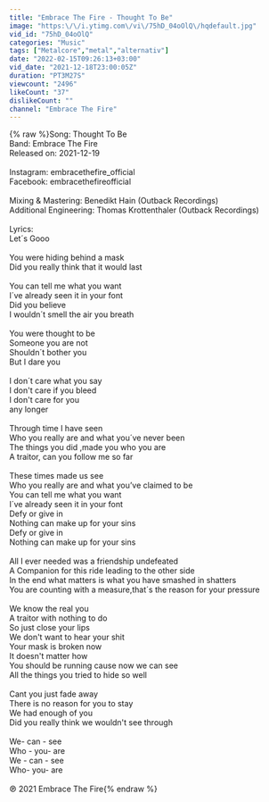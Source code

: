 ```yaml
---
title: "Embrace The Fire - Thought To Be"
image: "https:\/\/i.ytimg.com\/vi\/75hD_04oOlQ\/hqdefault.jpg"
vid_id: "75hD_04oOlQ"
categories: "Music"
tags: ["Metalcore","metal","alternativ"]
date: "2022-02-15T09:26:13+03:00"
vid_date: "2021-12-18T23:00:05Z"
duration: "PT3M27S"
viewcount: "2496"
likeCount: "37"
dislikeCount: ""
channel: "Embrace The Fire"
---
```

{% raw %}Song: Thought To Be <br />Band: Embrace The Fire<br />Released on: 2021-12-19<br /><br />Instagram: embracethefire_official<br />Facebook: embracethefireofficial<br /><br />Mixing &amp; Mastering: Benedikt Hain (Outback Recordings)<br />Additional Engineering: Thomas Krottenthaler (Outback Recordings)<br /><br />Lyrics:<br />Let´s Gooo <br /><br />You were hiding behind a mask <br />Did you really think that it would last <br /><br />You can tell me what you want <br />I´ve already seen it in your font <br />Did you believe <br />I wouldn´t smell the air you breath <br /><br />You were thought to be <br />Someone you are not <br />Shouldn´t bother you <br />But I dare you <br /><br />I don´t care what you say <br />I don't care if you bleed <br />I don't care for you   <br />any longer <br /><br />Through time I have seen <br />Who you really are and what you´ve never been <br />The things you did ,made you who you are <br />A traitor, can you follow me so far <br /><br />These times made us see <br />Who you really are and what you’ve claimed to be <br />You can tell me what you want <br />I´ve already seen it in your font <br />Defy or give in <br />Nothing can make up for your sins <br />Defy or give in <br />Nothing can make up for your sins <br /><br />All I ever needed was a friendship undefeated <br />A Companion for this ride leading to the other side <br />In the end what matters is what you have smashed in shatters <br />You are counting with a measure,that´s the reason for your pressure <br /><br />We know the real you <br />A traitor with nothing to do <br />So just close your lips <br />We don't want to hear your shit <br />Your mask is broken now <br />It doesn't matter how <br />You should be running cause now we can see <br />All the things you tried to hide so well <br /><br />Cant  you just fade away <br />There is no reason for you to stay <br />We had enough of you <br />Did you really think we wouldn't see through<br /><br />We- can - see <br />Who - you- are <br />We - can - see <br />Who- you- are<br /><br />℗ 2021 Embrace The Fire{% endraw %}
